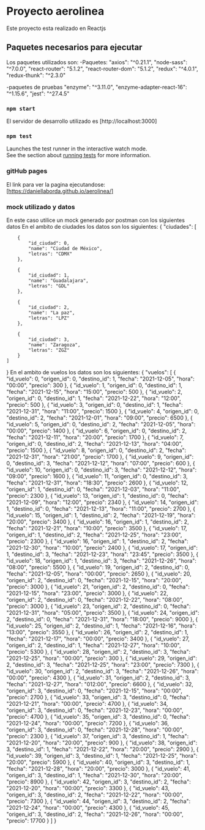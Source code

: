 # Proyecto aerolinea

Este proyecto esta realizado en Reactjs 

## Paquetes necesarios para ejecutar 

Los paquetes utilizados son:
-Paquetes:
"axios": "^0.21.1",
"node-sass": "^7.0.0",
"react-router": "5.1.2",
"react-router-dom": "5.1.2",
"redux": "^4.0.1",
"redux-thunk": "^2.3.0"

-paquetes de pruebas
"enzyme": "^3.11.0",
"enzyme-adapter-react-16": "^1.15.6",
"jest": "^27.4.5"

### `npm start`

El servidor de desarrollo utilizado es [http://localhost:3000]


### `npm test`

Launches the test runner in the interactive watch mode.\
See the section about [running tests](https://facebook.github.io/create-react-app/docs/running-tests) for more information.

### gitHub pages
El link para ver la pagina ejecutandose: [https://daniellaborda.github.io/aerolinea/]

### mock utilizado  y datos
En este caso utilice un mock generado por postman  con los siguientes datos
En el ambito de ciudades los datos son los siguientes:
{
    "ciudades": [

        {
            "id_ciudad": 0,
            "name": "Ciudad de México",
            "letras": "CDMX" 
        },

        {
            "id_ciudad": 1,
            "name": "Guadalajara",
            "letras": "GDL"  
        },

        {
            "id_ciudad": 2,
            "name": "La paz",
            "letras": "LPZ" 
        },
        
        {
            "id_ciudad": 3,
            "name": "Zaragoza",
            "letras": "ZGZ" 
        }
    ]
}
En el ambito de vuelos los datos son los siguientes:
{
    "vuelos": [
        {
            "id_vuelo": 0,
            "origen_id": 0,
            "destino_id": 1,
            "fecha": "2021-12-05",
            "hora": "00:00",
            "precio": 300
        },
        {
            "id_vuelo": 1,
            "origen_id": 0,
            "destino_id": 1,
            "fecha": "2021-12-15",
            "hora": "15:00",
            "precio": 500
        },
        {
            "id_vuelo": 2,
            "origen_id": 0,
            "destino_id": 1,
            "fecha": "2021-12-22",
            "hora": "12:00",
            "precio": 500
        },
        {
            "id_vuelo": 3,
            "origen_id": 0,
            "destino_id": 1,
            "fecha": "2021-12-31",
            "hora": "11:00",
            "precio": 1500
        },
        {
            "id_vuelo": 4,
            "origen_id": 0,
            "destino_id": 2,
            "fecha": "2021-12-01",
            "hora": "09:00",
            "precio": 6500
        },
        {
            "id_vuelo": 5,
            "origen_id": 0,
            "destino_id": 2,
            "fecha": "2021-12-05",
            "hora": "00:00",
            "precio": 1400
        },
        {
            "id_vuelo": 6,
            "origen_id": 0,
            "destino_id": 2,
            "fecha": "2021-12-11",
            "hora": "20:00",
            "precio": 1700
        },
        {
            "id_vuelo": 7,
            "origen_id": 0,
            "destino_id": 2,
            "fecha": "2021-12-13",
            "hora": "04:00",
            "precio": 1500
        },
        {
            "id_vuelo": 8,
            "origen_id": 0,
            "destino_id": 2,
            "fecha": "2021-12-31",
            "hora": "21:00",
            "precio": 1700
        },
        {
            "id_vuelo": 9,
            "origen_id": 0,
            "destino_id": 3,
            "fecha": "2021-12-12",
            "hora": "07:00",
            "precio": 600
        },
        {
            "id_vuelo": 10,
            "origen_id": 0,
            "destino_id": 3,
            "fecha": "2021-12-12",
            "hora": "09:00",
            "precio": 1600
        },
        {
            "id_vuelo": 11,
            "origen_id": 0,
            "destino_id": 3,
            "fecha": "2021-12-31",
            "hora": "18:30",
            "precio": 2600
        },
        {
            "id_vuelo": 12,
            "origen_id": 1,
            "destino_id": 0,
            "fecha": "2021-12-03",
            "hora": "11:00",
            "precio": 2300
        },
        {
            "id_vuelo": 13,
            "origen_id": 1,
            "destino_id": 0,
            "fecha": "2021-12-09",
            "hora": "12:00",
            "precio": 2340
        },
        {
            "id_vuelo": 14,
            "origen_id": 1,
            "destino_id": 0,
            "fecha": "2021-12-13",
            "hora": "11:00",
            "precio": 2700
        },
        {
            "id_vuelo": 15,
            "origen_id": 1,
            "destino_id": 2,
            "fecha": "2021-12-19",
            "hora": "20:00",
            "precio": 3400
        },
        {
            "id_vuelo": 16,
            "origen_id": 1,
            "destino_id": 2,
            "fecha": "2021-12-21",
            "hora": "10:00",
            "precio": 3500
        },
        {
            "id_vuelo": 17,
            "origen_id": 1,
            "destino_id": 2,
            "fecha": "2021-12-25",
            "hora": "23:00",
            "precio": 2300
        },
        {
            "id_vuelo": 16,
            "origen_id": 1,
            "destino_id": 2,
            "fecha": "2021-12-30",
            "hora": "10:00",
            "precio": 2400
        },
        {
            "id_vuelo": 17,
            "origen_id": 1,
            "destino_id": 3,
            "fecha": "2021-12-23",
            "hora": "23:45",
            "precio": 3500
        },
        {
            "id_vuelo": 18,
            "origen_id": 1,
            "destino_id": 3,
            "fecha": "2021-12-26",
            "hora": "08:00",
            "precio": 5500
        },
        {
            "id_vuelo": 19,
            "origen_id": 2,
            "destino_id": 0,
            "fecha": "2021-12-05",
            "hora": "00:00",
            "precio": 2650
        },
        {
            "id_vuelo": 20,
            "origen_id": 2,
            "destino_id": 0,
            "fecha": "2021-12-15",
            "hora": "20:00",
            "precio": 3000
        },
        {
            "id_vuelo": 21,
            "origen_id": 2,
            "destino_id": 0,
            "fecha": "2021-12-15",
            "hora": "23:00",
            "precio": 3000
        },
        {
            "id_vuelo": 22,
            "origen_id": 2,
            "destino_id": 0,
            "fecha": "2021-12-22",
            "hora": "08:00",
            "precio": 3000
        },
        {
            "id_vuelo": 23,
            "origen_id": 2,
            "destino_id": 0,
            "fecha": "2021-12-31",
            "hora": "05:00",
            "precio": 3500
        },
        {
            "id_vuelo": 24,
            "origen_id": 2,
            "destino_id": 0,
            "fecha": "2021-12-31",
            "hora": "18:00",
            "precio": 9000
        },
        {
            "id_vuelo": 25,
            "origen_id": 2,
            "destino_id": 1,
            "fecha": "2021-12-16",
            "hora": "13:00",
            "precio": 3550
        },
        {
            "id_vuelo": 26,
            "origen_id": 2,
            "destino_id": 1,
            "fecha": "2021-12-17",
            "hora": "00:00",
            "precio": 3400
        },
        {
            "id_vuelo": 27,
            "origen_id": 2,
            "destino_id": 1,
            "fecha": "2021-12-27",
            "hora": "10:00",
            "precio": 5300
        },
        {
            "id_vuelo": 28,
            "origen_id": 2,
            "destino_id": 3,
            "fecha": "2021-12-25",
            "hora": "00:00",
            "precio": 300
        },
        {
            "id_vuelo": 29,
            "origen_id": 2,
            "destino_id": 3,
            "fecha": "2021-12-25",
            "hora": "23:00",
            "precio": 7300
        },
        {
            "id_vuelo": 30,
            "origen_id": 2,
            "destino_id": 3,
            "fecha": "2021-12-26",
            "hora": "00:00",
            "precio": 4300
        },
        {
            "id_vuelo": 31,
            "origen_id": 2,
            "destino_id": 3,
            "fecha": "2021-12-27",
            "hora": "012:00",
            "precio": 6600
        },
        {
            "id_vuelo": 32,
            "origen_id": 3,
            "destino_id": 0,
            "fecha": "2021-12-15",
            "hora": "00:00",
            "precio": 2700
        },
        {
            "id_vuelo": 33,
            "origen_id": 3,
            "destino_id": 0,
            "fecha": "2021-12-21",
            "hora": "00:00",
            "precio": 4700
        },
        {
            "id_vuelo": 34,
            "origen_id": 3,
            "destino_id": 0,
            "fecha": "2021-12-23",
            "hora": "00:00",
            "precio": 4700
        },
        {
            "id_vuelo": 35,
            "origen_id": 3,
            "destino_id": 0,
            "fecha": "2021-12-24",
            "hora": "00:00",
            "precio": 7200
        },
        {
            "id_vuelo": 36,
            "origen_id": 3,
            "destino_id": 0,
            "fecha": "2021-12-28",
            "hora": "00:00",
            "precio": 2300
        },
        {
            "id_vuelo": 37,
            "origen_id": 3,
            "destino_id": 1,
            "fecha": "2021-12-20",
            "hora": "20:00",
            "precio": 900
        },
        {
            "id_vuelo": 38,
            "origen_id": 3,
            "destino_id": 1,
            "fecha": "2021-12-22",
            "hora": "20:00",
            "precio": 2900
        },
        {
            "id_vuelo": 39,
            "origen_id": 3,
            "destino_id": 1,
            "fecha": "2021-12-25",
            "hora": "20:00",
            "precio": 5900
        },
        {
            "id_vuelo": 40,
            "origen_id": 3,
            "destino_id": 1,
            "fecha": "2021-12-28",
            "hora": "20:00",
            "precio": 3000
        },
        {
            "id_vuelo": 41,
            "origen_id": 3,
            "destino_id": 1,
            "fecha": "2021-12-30",
            "hora": "20:00",
            "precio": 8900
        },
        {
            "id_vuelo": 42,
            "origen_id": 3,
            "destino_id": 2,
            "fecha": "2021-12-20",
            "hora": "00:00",
            "precio": 3300
        },
        {
            "id_vuelo": 43,
            "origen_id": 3,
            "destino_id": 2,
            "fecha": "2021-12-22",
            "hora": "00:00",
            "precio": 7300
        },
        {
            "id_vuelo": 44,
            "origen_id": 3,
            "destino_id": 2,
            "fecha": "2021-12-24",
            "hora": "00:00",
            "precio": 4300
        },
        {
            "id_vuelo": 45,
            "origen_id": 3,
            "destino_id": 2,
            "fecha": "2021-12-26",
            "hora": "00:00",
            "precio": 17700
        }
    ]
}
